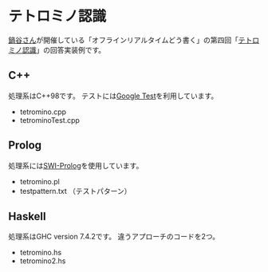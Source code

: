 テトロミノ認識
==============

[鍋谷さん]が開催している「オフラインリアルタイムどう書く」の第四回「[テトロミノ認識]」の回答実装例です。


C++
---

処理系はC++98です。
テストには[Google Test]を利用しています。

* tetromino.cpp
* tetrominoTest.cpp


Prolog
------

処理系には[SWI-Prolog]を使用しています。

* tetromino.pl
* testpattern.txt （テストパターン）

Haskell
-------

処理系はGHC version 7.4.2です。
違うアプローチのコードを2つ。

* tetromino.hs
* tetromino2.hs

[SWI-Prolog]: http://www.swi-prolog.org
[テトロミノ認識]: http://nabetani.sakura.ne.jp/hena/ord4tetroid/
[鍋谷さん]: http://atnd.org/users/58114
[Google Test]: http://code.google.com/p/googletest/
